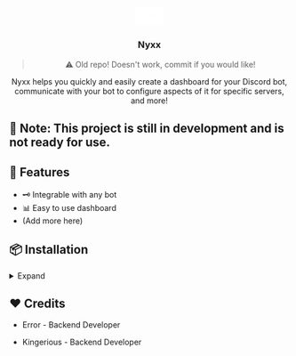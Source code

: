 <div align="center">
    <img src="Nyxx.png" alt="Logo" width="10%">
  </a>

  <h3 align="center">Nyxx</h3>

> :warning: Old repo! Doesn't work, commit if you would like!

  <p align="center">
  Nyxx helps you quickly and easily create a dashboard for your Discord bot, communicate with your bot to configure aspects of it for specific servers, and more!
  </p>
</div>

## 📝 Note: This project is still in development and is not ready for use.

## 📃 Features

- 🗝️ Integrable with any bot
- 📊 Easy to use dashboard
- (Add more here)

## 📦 Installation
<details>
  <summary>Expand</summary>
  
   ## Setting up

   ~~1. Ensure you have `npm` & `node` installed
   2. Run `npm install nyxx` to install the package
   3. Run `nyxx init` to create a new project
   4. Look at the [docs](https://nyxxdocs.vercel.app/) to learn how to use the package~~
   
   
</details>

## ❤️ Credits

- Error - Backend Developer

- Kingerious - Backend Developer
